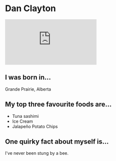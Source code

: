 # Dan Clayton
![Picture of Jen](https://www.facebook.com/photo.php?fbid=10155634302960333&l=956cd45eaf)

## I was born in...
Grande Prairie, Alberta

## My top three favourite foods are...
* Tuna sashimi
* Ice Cream
* Jalapeño Potato Chips

## One quirky fact about myself is...
I've never been stung by a bee.
